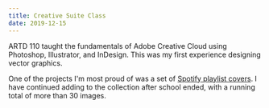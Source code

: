 ```yaml
---
title: Creative Suite Class
date: 2019-12-15
---
```


ARTD 110 taught the fundamentals of Adobe Creative Cloud using Photoshop, Illustrator, and InDesign. This was my first experience designing vector graphics.

<content-img-row>
  <content-img src='/images/school/creative-suite/nautical-icons.png'></content-img>
  <content-img src='/images/school/creative-suite/coasters-3.png'></content-img>
  <content-img src='/images/school/creative-suite/business-card-1.png'></content-img>
</content-img-row>

One of the projects I'm most proud of was a set of [Spotify playlist covers](https://open.spotify.com/user/213u4fxzegwrbttorspgre2gq/playlists). I have continued adding to the collection after school ended, with a running total of more than 30 images.

<content-img-row style='display: grid; grid-template-columns: repeat(9, 1fr); gap: var(--border-radius); margin-top: 1rem;'>
  <content-img src='/images/school/creative-suite/playlist/1.jpg'></content-img>
  <content-img src='/images/school/creative-suite/playlist/2.jpg'></content-img>
  <content-img src='/images/school/creative-suite/playlist/3.jpg'></content-img>
  <content-img src='/images/school/creative-suite/playlist/4.jpg'></content-img>
  <content-img src='/images/school/creative-suite/playlist/5.jpg'></content-img>
  <content-img src='/images/school/creative-suite/playlist/6.jpg'></content-img>
  <content-img src='/images/school/creative-suite/playlist/7.jpg'></content-img>
  <content-img src='/images/school/creative-suite/playlist/8.jpg'></content-img>
  <content-img src='/images/school/creative-suite/playlist/9.jpg'></content-img>
  <content-img src='/images/school/creative-suite/playlist/10.jpg'></content-img>
  <content-img src='/images/school/creative-suite/playlist/11.jpg'></content-img>
  <content-img src='/images/school/creative-suite/playlist/12.jpg'></content-img>
  <content-img src='/images/school/creative-suite/playlist/13.jpg'></content-img>
  <content-img src='/images/school/creative-suite/playlist/14.jpg'></content-img>
  <content-img src='/images/school/creative-suite/playlist/15.jpg'></content-img>
  <content-img src='/images/school/creative-suite/playlist/16.jpg'></content-img>
  <content-img src='/images/school/creative-suite/playlist/17.jpg'></content-img>
  <content-img src='/images/school/creative-suite/playlist/18.jpg'></content-img>
  <content-img src='/images/school/creative-suite/playlist/19.jpg'></content-img>
  <content-img src='/images/school/creative-suite/playlist/20.jpg'></content-img>
  <content-img src='/images/school/creative-suite/playlist/21.jpg'></content-img>
  <content-img src='/images/school/creative-suite/playlist/22.jpg'></content-img>
  <content-img src='/images/school/creative-suite/playlist/23.jpg'></content-img>
  <content-img src='/images/school/creative-suite/playlist/24.jpg'></content-img>
  <content-img src='/images/school/creative-suite/playlist/25.jpg'></content-img>
  <content-img src='/images/school/creative-suite/playlist/26.jpg'></content-img>
  <content-img src='/images/school/creative-suite/playlist/27.jpg'></content-img>
</content-img-row>
